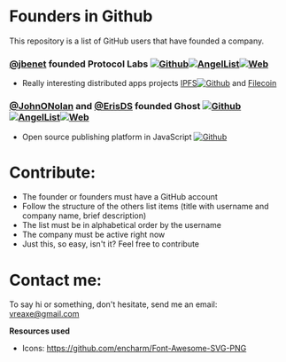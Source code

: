 # Founders in Github
This repository is a list of GitHub users that have founded a company.

### [@jbenet](https://github.com/jbenet "GitHub User") founded Protocol Labs [![Github](https://raw.githubusercontent.com/encharm/Font-Awesome-SVG-PNG/master/black/png/32/github.png)](https://github.com/protocol "GitHub")[![AngelList](https://raw.githubusercontent.com/encharm/Font-Awesome-SVG-PNG/master/black/png/32/angellist.png)](https://angel.co/protocol-labs "AngelList")[![Web](https://raw.githubusercontent.com/encharm/Font-Awesome-SVG-PNG/master/black/png/32/globe.png)](http://ipn.io/ "Web")
- Really interesting distributed apps projects [IPFS](https://ipfs.io/ "IPFS")[![Github](https://raw.githubusercontent.com/encharm/Font-Awesome-SVG-PNG/master/black/png/32/github.png)](https://github.com/ipfs "IPFS in GitHub")  and [Filecoin](http://filecoin.io/ "Filecoin")

### [@JohnONolan](https://github.com/JohnONolan "GitHub User") and [@ErisDS](https://github.com/ErisDS "GitHub User") founded Ghost [![Github](https://raw.githubusercontent.com/encharm/Font-Awesome-SVG-PNG/master/black/png/32/github.png)](https://github.com/TryGhost "GitHub")[![AngelList](https://raw.githubusercontent.com/encharm/Font-Awesome-SVG-PNG/master/black/png/32/angellist.png)](https://angel.co/ghost "AngelList")[![Web](https://raw.githubusercontent.com/encharm/Font-Awesome-SVG-PNG/master/black/png/32/globe.png)](https://ghost.org/ "Web")
- Open source publishing platform in JavaScript [![Github](https://raw.githubusercontent.com/encharm/Font-Awesome-SVG-PNG/master/black/png/32/github.png)](https://github.com/TryGhost/Ghost "Ghost in GitHub")


# Contribute:
- The founder or founders must have a GitHub account
- Follow the structure of the others list items (title with username and company name, brief description)
- The list must be in alphabetical order by the username
- The company must be active right now
- Just this, so easy, isn't it? Feel free to contribute

# Contact me:
To say hi or something, don't hesitate, send me an email: vreaxe@gmail.com

**Resources used**
- Icons: https://github.com/encharm/Font-Awesome-SVG-PNG
